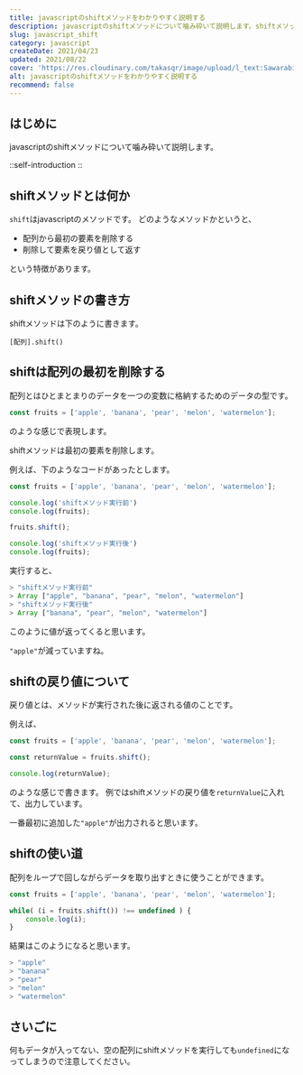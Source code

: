 ```yaml
---
title: javascriptのshiftメソッドをわかりやすく説明する
description: javascriptのshiftメソッドについて噛み砕いて説明します。shiftメソッドとは何か shiftはjavascriptのメソッドです。どのようなメソッドかというと、配列から最初の要素を削除する、削除して要素を戻り値として返すという特徴があります。
slug: javascript_shift
category: javascript
createDate: 2021/04/23
updated: 2021/08/22
cover: 'https://res.cloudinary.com/takasqr/image/upload/l_text:Sawarabi%20Gothic_80_bold:javascriptのshiftメソッドをわかりやすく説明する,co_rgb:fff,w_620,c_fit/v1712091289/ogp_image_zorhlz.png'
alt: javascriptのshiftメソッドをわかりやすく説明する
recommend: false
---
```

## はじめに



javascriptのshiftメソッドについて噛み砕いて説明します。

::self-introduction
::

## shiftメソッドとは何か
`shift`はjavascriptのメソッドです。
どのようなメソッドかというと、

* 配列から最初の要素を削除する
* 削除して要素を戻り値として返す

という特徴があります。

## shiftメソッドの書き方
shiftメソッドは下のように書きます。

```
[配列].shift()
```


## shiftは配列の最初を削除する

配列とはひとまとまりのデータを一つの変数に格納するためのデータの型です。

```js
const fruits = ['apple', 'banana', 'pear', 'melon', 'watermelon'];

```
のような感じで表現します。

shiftメソッドは最初の要素を削除します。

例えば、下のようなコードがあったとします。


```js
const fruits = ['apple', 'banana', 'pear', 'melon', 'watermelon'];

console.log('shiftメソッド実行前')
console.log(fruits);

fruits.shift();

console.log('shiftメソッド実行後')
console.log(fruits);

```
実行すると、

```js
> "shiftメソッド実行前"
> Array ["apple", "banana", "pear", "melon", "watermelon"]
> "shiftメソッド実行後"
> Array ["banana", "pear", "melon", "watermelon"]
```
このように値が返ってくると思います。

`"apple"`が減っていますね。

## shiftの戻り値について
戻り値とは、メソッドが実行された後に返される値のことです。

例えば、

```js
const fruits = ['apple', 'banana', 'pear', 'melon', 'watermelon'];

const returnValue = fruits.shift();

console.log(returnValue);
```

のような感じで書きます。
例ではshiftメソッドの戻り値を`returnValue`に入れて、出力しています。

一番最初に追加した`"apple"`が出力されると思います。


## shiftの使い道
配列をループで回しながらデータを取り出すときに使うことができます。


```js
const fruits = ['apple', 'banana', 'pear', 'melon', 'watermelon'];

while( (i = fruits.shift()) !== undefined ) {
    console.log(i);
}
```
結果はこのようになると思います。

```js
> "apple"
> "banana"
> "pear"
> "melon"
> "watermelon"
```

## さいごに
何もデータが入ってない、空の配列にshiftメソッドを実行しても`undefined`になってしまうので注意してください。

